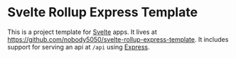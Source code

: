 # Svelte Rollup Express Template

This is a project template for [Svelte](https://svelte.dev) apps. It lives at https://github.com/nobody5050/svelte-rollup-express-template. It includes support for serving an api at `/api` using [Express](https://expressjs.com/).